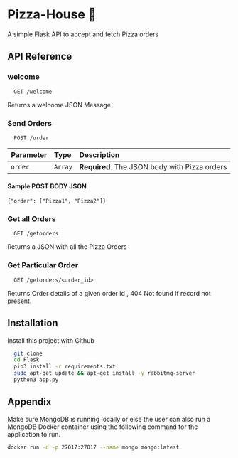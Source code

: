 
# Pizza-House 🍕

A simple Flask API to accept and fetch Pizza orders 


## API Reference

### welcome

```http
  GET /welcome
```

Returns a welcome JSON Message

### Send Orders

```http
  POST /order
```

| Parameter | Type     | Description                       |
| :-------- | :------- | :-------------------------------- |
| `order`      | `Array` | **Required**. The JSON body with Pizza orders |


#### Sample POST BODY JSON
``
 {"order": ["Pizza1", "Pizza2"]}
``

### Get all Orders

```http
  GET /getorders
```
  Returns a JSON with all the Pizza Orders

### Get Particular Order

```http
  GET /getorders/<order_id> 
```
  Returns Order details of a given order id , 404 Not found if record not present.

  
## Installation

Install this project with Github

```bash
  git clone 
  cd Flask
  pip3 install -r requirements.txt
  sudo apt-get update && apt-get install -y rabbitmq-server
  python3 app.py
```
    
## Appendix
Make sure MongoDB is running locally or else the user can also run a MongoDB Docker container using the following command for the application to run.

```bash
docker run -d -p 27017:27017 --name mongo mongo:latest
```

